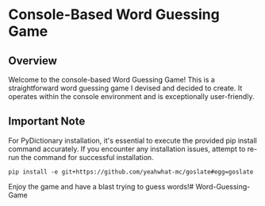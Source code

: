 # Console-Based Word Guessing Game

## Overview

Welcome to the console-based Word Guessing Game! This is a straightforward word guessing game I devised and decided to create. It operates within the console environment and is exceptionally user-friendly.

## Important Note

For PyDictionary installation, it's essential to execute the provided pip install command accurately. If you encounter any installation issues, attempt to re-run the command for successful installation.

```
pip install -e git+https://github.com/yeahwhat-mc/goslate#egg=goslate
```

Enjoy the game and have a blast trying to guess words!#   W o r d - G u e s s i n g - G a m e  
 